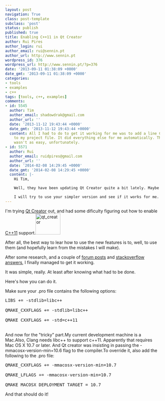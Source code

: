 ```yaml
---
layout: post
navigation: True
class: post-template
subclass: 'post'
status: publish
published: true
title: Enabling C++11 in Qt Creator
author: Rui Pires
author_login: rui
author_email: rui@sennin.pt
author_url: http://www.sennin.pt
wordpress_id: 376
wordpress_url: http://www.sennin.pt/?p=376
date: '2013-09-11 01:38:09 +0000'
date_gmt: '2013-09-11 01:38:09 +0000'
categories:
- tools
- examples
- c++
tags: [tools, c++, examples]
comments:
- id: 5545
  author: Tim
  author_email: shadowdrak@gmail.com
  author_url: ''
  date: '2013-11-12 19:43:44 +0000'
  date_gmt: '2013-11-12 19:43:44 +0000'
  content: All I had to do to get it working for me was to add a line CONFIG += c++11
    to my project file. It did everything else for me automatically. The C++1y mode
    wasn't as easy, unfortunately.
- id: 5571
  author: Rui
  author_email: ruidpires@gmail.com
  author_url: ''
  date: '2014-02-08 14:29:45 +0000'
  date_gmt: '2014-02-08 14:29:45 +0000'
  content: |-
    Hi Tim,

    Well, they have been updating Qt Creator quite a bit lately. Maybe this was made easier in later versions ?

    I will try to use your simpler version and see if it works for me.
---
```

<p>I'm trying <a href="http://qt-project.org/downloads#qt-creator">Qt Creator</a> out, and had some dificulty figuring out how to enable <a href="http://en.wikipedia.org/wiki/C%2B%2B11">C++11</a> support.<a href="http://qt-project.org/downloads#qt-creator"><img class="alignright size-full wp-image-377" alt="qt_creator" src="{{ site.baseurl }}/assets/2013/qt_creator.png" width="81" height="68" /></a></p>
<p>After all, the best way to lear how to use the new features is to, well, to use them (and hopefully learn from the mistakes I will make).</p>
<p>After some research, and a couple of <a href="http://qt-project.org/forums/viewthread/25355">forum posts</a> and <a href="http://stackoverflow.com/questions/12264824/how-to-configure-qtcreator-to-work-with-c11">stackoverflow answers</a>, I finally managed to get it working.</p>
<p>It was simple, really. At least after knowing what had to be done.</p>
<p>Here's how you can do it.</p>
<p>Make sure your .pro file contains the following options:</p>
<pre>LIBS += -stdlib=libc++<br />
QMAKE_CXXFLAGS += -stdlib=libc++<br />
QMAKE_CXXFLAGS += -std=c++11</pre><br />
And now for the "tricky" part.My current development machine is a Mac.Also, Clang needs libc++ to support c++11. Apparently that requires Mac OS X 10.7 or later. And Qt creator was insisting in passing the -mmacosx-version-min=10.6 flag to the compiler.To override it, also add the following to the .pro file:
<pre>QMAKE_CXXFLAGS += -mmacosx-version-min=10.7<br />
QMAKE_LFLAGS += -mmacosx-version-min=10.7<br />
QMAKE_MACOSX_DEPLOYMENT_TARGET = 10.7</pre>
<p>And that should do it!</p>
